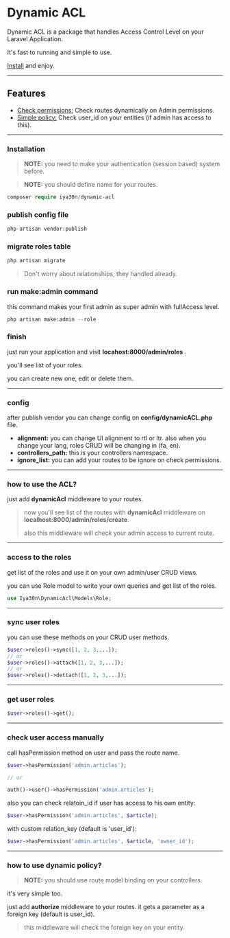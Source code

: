# Dynamic ACL

Dynamic ACL is a package that handles Access Control Level on your Laravel Application.

It's fast to running and simple to use.

<a href="#installation">Install</a> and enjoy.

---

## Features

- <a href="#check_routes">Check permissions:</a> Check routes dynamically on Admin permissions.
- <a href="#simple_policy">Simple policy:</a> Check user_id on your entities (if admin has access to this).

---

<span id="installation"><h3>Installation</h3></span>

> **NOTE:** you need to make your authentication (session based) system before.

> **NOTE:** you should define name for your routes.


```php
composer require iya30n/dynamic-acl
```


### publish config file

```php
php artisan vendor:publish
```

### migrate roles table

```php
php artisan migrate
```

> Don't worry about relationships, they handled already.

### run make:admin command

this command makes your first admin as super admin with fullAccess level.

```php
php artisan make:admin --role
```

### finish

just run your application and visit **locahost:8000/admin/roles** .

you'll see list of your roles.

you can create new one, edit or delete them.

---

### config

after publish vendor you can change config on **config/dynamicACL.php** file.

- **alignment:** you can change UI alignment to rtl or ltr. also when you change your lang, roles CRUD will be changing in (fa, en).
- **controllers_path:** this is your controllers namespace.
- **ignore_list:** you can add your routes to be ignore on check permissions.

---

<h3 id="check_routes">how to use the ACL?</h3>

just add **dynamicAcl** middleware to your routes.
> now you'll see list of the routes with **dynamicAcl** middleware on **localhost:8000/admin/roles/create**.
>
> also this middleware will check your admin access to current route.
---
<h3 id="list_of_the_roles">access to the roles</h3>
get list of the roles and use it on your own admin/user CRUD views.

you can use Role model to write your own queries and get list of the roles.

```php
use Iya30n\DynamicAcl\Models\Role;
```

---
<h3 id="sync_user_roles">sync user roles</h3>
you can use these methods on your CRUD user methods.

```php
$user->roles()->sync([1, 2, 3,...]);
// or
$user->roles()->attach([1, 2, 3,...]);
// or
$user->roles()->dettach([1, 2, 3,...]);
```

---
<h3 id="get_user_roles">get user roles</h3>

```php
$user->roles()->get();
```

---

<h3 id="check_user_access">check user access manually</h3>

call hasPermission method on user and pass the route name.

```php
$user->hasPermission('admin.articles');

// or

auth()->user()->hasPermission('admin.articles');
```

also you can check relatoin_id if user has access to his own entity:
```php
$user->hasPermission('admin.articles', $article);
```

with custom relation_key (default is 'user_id'):
```php
$user->hasPermission('admin.articles', $article, 'owner_id');
```


---

<h3 id="simple_policy">how to use dynamic policy?</h3>

> **NOTE:** you should use route model binding on your controllers.

it's very simple too.

just add **authorize** middleware to your routes.
it gets a parameter as a foreign key (default is user_id).

> this middleware will check the foreign key on your entity.
